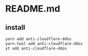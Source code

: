 # README.md

    

## install

```bash
yarn add anti-cloudflare-ddos
yarn-tool add anti-cloudflare-ddos
yt add anti-cloudflare-ddos
```

